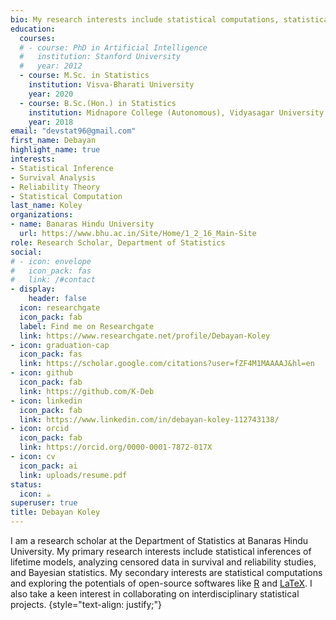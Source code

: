 ```yaml
---
bio: My research interests include statistical computations, statistical inference and Bayesian statistics.
education:
  courses:
  # - course: PhD in Artificial Intelligence
  #   institution: Stanford University
  #   year: 2012
  - course: M.Sc. in Statistics
    institution: Visva-Bharati University
    year: 2020
  - course: B.Sc.(Hon.) in Statistics
    institution: Midnapore College (Autonomous), Vidyasagar University
    year: 2018
email: "devstat96@gmail.com"
first_name: Debayan
highlight_name: true
interests:
- Statistical Inference
- Survival Analysis 
- Reliability Theory
- Statistical Computation
last_name: Koley
organizations:
- name: Banaras Hindu University
  url: https://www.bhu.ac.in/Site/Home/1_2_16_Main-Site
role: Research Scholar, Department of Statistics
social:
# - icon: envelope
#   icon_pack: fas
#   link: /#contact
- display:
    header: false
  icon: researchgate
  icon_pack: fab
  label: Find me on Researchgate
  link: https://www.researchgate.net/profile/Debayan-Koley
- icon: graduation-cap
  icon_pack: fas
  link: https://scholar.google.com/citations?user=fZF4M1MAAAAJ&hl=en
- icon: github
  icon_pack: fab
  link: https://github.com/K-Deb
- icon: linkedin
  icon_pack: fab
  link: https://www.linkedin.com/in/debayan-koley-112743138/
- icon: orcid
  icon_pack: fab
  link: https://orcid.org/0000-0001-7872-017X
- icon: cv
  icon_pack: ai
  link: uploads/resume.pdf
status:
  icon: ☕️
superuser: true
title: Debayan Koley
---
```


I am a research scholar at the Department of Statistics at Banaras Hindu University. My primary research interests include statistical inferences of lifetime models, analyzing censored data in survival and reliability studies, and Bayesian statistics. My secondary interests are statistical computations and exploring the potentials of open-source softwares like [R](https://www.r-project.org/) and [LaTeX](https://www.latex-project.org/). I also take a keen interest in collaborating on interdisciplinary statistical projects. 
{style="text-align: justify;"}